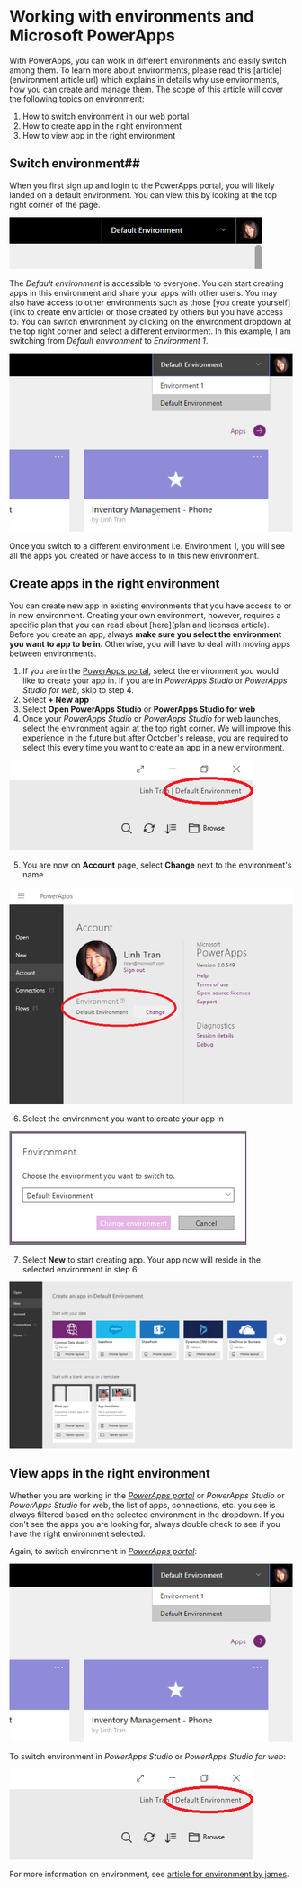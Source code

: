 <properties
    pageTitle="Working with environments and Microsoft PowerApps"
    description="Switch environments and understand how the content on your pages change."
    services=""
    suite="powerapps"
    documentationCenter="na"
    authors="linhtranms"
    manager="anneta"
    editor=""
    tags=""
 />
<tags
    ms.service="powerapps"
    ms.devlang="na"
    ms.topic="article"
    ms.tgt_pltfrm="na"
    ms.workload="na"
    ms.date="10/14/2016"
    ms.author="litran"/>

# Working with environments and Microsoft PowerApps #

With PowerApps, you can work in different environments and easily switch among them. To learn more about environments, please read this [article](environment article url) which explains in details why use environments, how you can create and manage them. The scope of this article will cover the following topics on environment:
  1. How to switch environment in our web portal
  2. How to create app in the right environment
  3. How to view app in the right environment

## Switch environment##

When you first sign up and login to the PowerApps portal, you will likely landed on a default environment. You can view this by looking at the top right corner of the page.

![Default environment](./media/working-with-environments/env-dropdown.png)

The *Default environment* is accessible to everyone. You can start creating apps in this environment and share your apps with other users. You may also have access to other environments such as those [you create yourself](link to create env article) or those created by others but you have access to. You can switch environment by clicking on the environment dropdown at the top right corner and select a different environment. In this example, I am switching from *Default environment* to *Environment 1*.

![Switch environment](./media/working-with-environments/switch-env.png)

Once you switch to a different environment i.e. Environment 1, you will see all the apps you created or have access to in this new environment.

## Create apps in the right environment ##

You can create new app in existing environments that you have access to or in new environment. Creating your own environment, however, requires a specific plan that you can read about [here](plan and licenses article). Before you create an app, always **make sure you select the environment you want to app to be in**. Otherwise, you will have to deal with moving apps between environments.

1. If you are in the [PowerApps portal](http://web.powerapps.com), select the environment you would like to create your app in. If you are in *PowerApps Studio* or *PowerApps Studio for web*, skip to step 4.
2. Select **+ New app**
3. Select **Open PowerApps Studio** or **PowerApps Studio for web**
4. Once your *PowerApps Studio* or *PowerApps Studio* for web launches, select the environment again at the top right corner. We will improve this experience in the future but after October's release, you are required to select this every time you want to create an app in a new environment.

  ![Studio switch environment](./media/working-with-environments/studio-switch-env.PNG)

5. You are now on **Account** page, select **Change** next to the environment's name

  ![Studio switch environment](./media/working-with-environments/studio-env-dropdown.PNG)

6. Select the environment you want to create your app in

  ![Studio switch environment](./media/working-with-environments/studio-env-dropdown2.PNG)

7. Select **New** to start creating app. Your app now will reside in the selected environment in step 6.

  ![Studio switch environment](./media/working-with-environments/new-app.PNG)

## View apps in the right environment ##

Whether you are working in the *[PowerApps portal](http://web.powerapps.com)* or *PowerApps Studio* or *PowerApps Studio* for web, the list of apps, connections, etc. you see is always filtered based on the selected environment in the dropdown. If you don't see the apps you are looking for, always double check to see if you have the right environment selected.

Again, to switch environment in *[PowerApps portal](http://web.powerapps.com)*:

![Switch environment](./media/working-with-environments/switch-env.png)

To switch environment in *PowerApps Studio* or *PowerApps Studio for web*:

  ![Studio switch environment](./media/working-with-environments/studio-switch-env.PNG)

For more information on environment, see [article for environment by james](environment.md).

